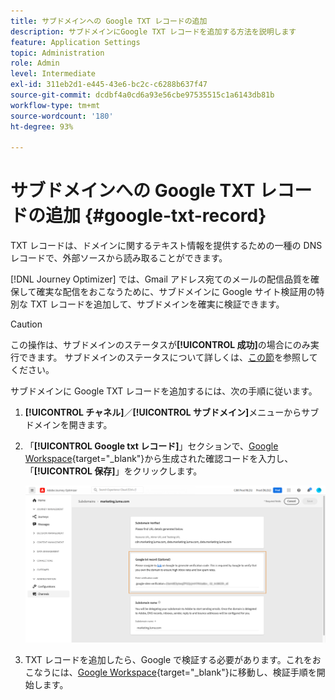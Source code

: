 ```yaml
---
title: サブドメインへの Google TXT レコードの追加
description: サブドメインにGoogle TXT レコードを追加する方法を説明します
feature: Application Settings
topic: Administration
role: Admin
level: Intermediate
exl-id: 311eb2d1-e445-43e6-bc2c-c6288b637f47
source-git-commit: dcdbf4a0cd6a93e56cbe97535515c1a6143db81b
workflow-type: tm+mt
source-wordcount: '180'
ht-degree: 93%

---
```


# サブドメインへの Google TXT レコードの追加 {#google-txt-record}

TXT レコードは、ドメインに関するテキスト情報を提供するための一種の DNS レコードで、外部ソースから読み取ることができます。

[!DNL Journey Optimizer] では、Gmail アドレス宛てのメールの配信品質を確保して確実な配信をおこなうために、サブドメインに Google サイト検証用の特別な TXT レコードを追加して、サブドメインを確実に検証できます。

>[!CAUTION]
>
> この操作は、サブドメインのステータスが&#x200B;**[!UICONTROL 成功]**&#x200B;の場合にのみ実行できます。 サブドメインのステータスについて詳しくは、[この節](access-subdomains.md)を参照してください。

サブドメインに Google TXT レコードを追加するには、次の手順に従います。

1. **[!UICONTROL チャネル]**／**[!UICONTROL サブドメイン]**&#x200B;メニューからサブドメインを開きます。

1. 「**[!UICONTROL Google txt レコード]**」セクションで、[Google Workspace](https://support.google.com/a/answer/183895){target=&quot;_blank&quot;}<!--G Suite Admin tools-->から生成された確認コードを入力し、「**[!UICONTROL 保存]**」をクリックします。

   ![](../assets/subdomain-google-txt.png)

1. TXT レコードを追加したら、Google で検証する必要があります。これをおこなうには、[Google Workspace](https://support.google.com/a/answer/183895){target=&quot;_blank&quot;}<!--G Suite Admin tools-->に移動し、検証手順を開始します。
